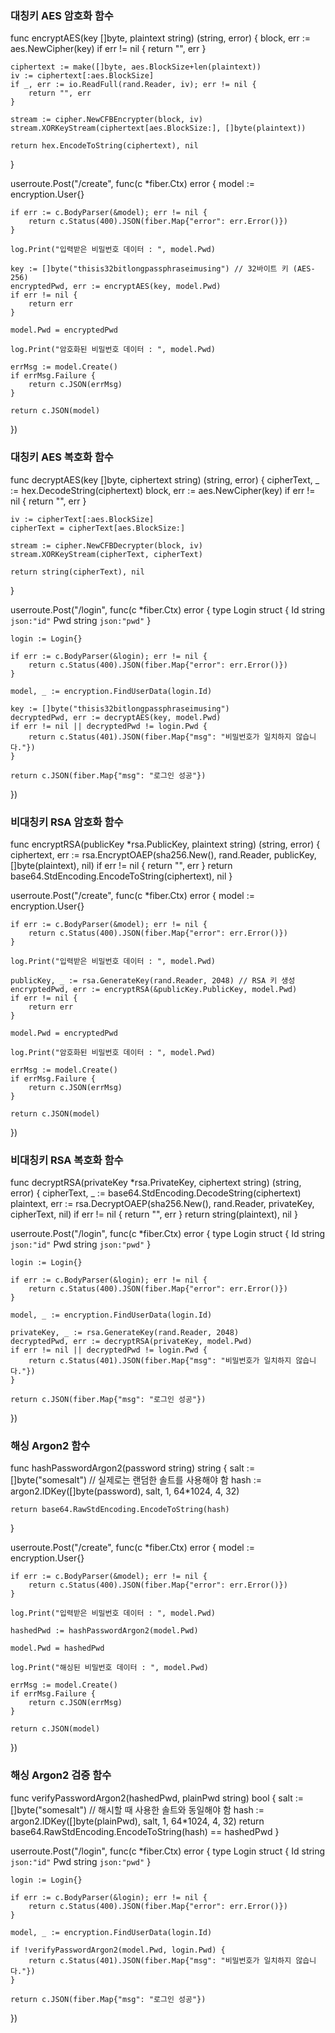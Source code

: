 


### 대칭키 AES 암호화 함수

func encryptAES(key []byte, plaintext string) (string, error) {
	block, err := aes.NewCipher(key)
	if err != nil {
		return "", err
	}

	ciphertext := make([]byte, aes.BlockSize+len(plaintext))
	iv := ciphertext[:aes.BlockSize]
	if _, err := io.ReadFull(rand.Reader, iv); err != nil {
		return "", err
	}

	stream := cipher.NewCFBEncrypter(block, iv)
	stream.XORKeyStream(ciphertext[aes.BlockSize:], []byte(plaintext))

	return hex.EncodeToString(ciphertext), nil
}


userroute.Post("/create", func(c *fiber.Ctx) error {
    model := encryption.User{}

    if err := c.BodyParser(&model); err != nil {
        return c.Status(400).JSON(fiber.Map{"error": err.Error()})
    }

    log.Print("입력받은 비밀번호 데이터 : ", model.Pwd)

    key := []byte("thisis32bitlongpassphraseimusing") // 32바이트 키 (AES-256)
    encryptedPwd, err := encryptAES(key, model.Pwd)
    if err != nil {
        return err
    }

    model.Pwd = encryptedPwd

    log.Print("암호화된 비밀번호 데이터 : ", model.Pwd)

    errMsg := model.Create()
    if errMsg.Failure {
        return c.JSON(errMsg)
    }

    return c.JSON(model)
})

### 대칭키 AES 복호화 함수


func decryptAES(key []byte, ciphertext string) (string, error) {
	cipherText, _ := hex.DecodeString(ciphertext)
	block, err := aes.NewCipher(key)
	if err != nil {
		return "", err
	}

	iv := cipherText[:aes.BlockSize]
	cipherText = cipherText[aes.BlockSize:]

	stream := cipher.NewCFBDecrypter(block, iv)
	stream.XORKeyStream(cipherText, cipherText)

	return string(cipherText), nil
}

userroute.Post("/login", func(c *fiber.Ctx) error {
    type Login struct {
        Id  string `json:"id"`
        Pwd string `json:"pwd"`
    }

    login := Login{}

    if err := c.BodyParser(&login); err != nil {
        return c.Status(400).JSON(fiber.Map{"error": err.Error()})
    }

    model, _ := encryption.FindUserData(login.Id)

    key := []byte("thisis32bitlongpassphraseimusing")
    decryptedPwd, err := decryptAES(key, model.Pwd)
    if err != nil || decryptedPwd != login.Pwd {
        return c.Status(401).JSON(fiber.Map{"msg": "비밀번호가 일치하지 않습니다."})
    }

    return c.JSON(fiber.Map{"msg": "로그인 성공"})
})

### 비대칭키 RSA 암호화 함수

func encryptRSA(publicKey *rsa.PublicKey, plaintext string) (string, error) {
	ciphertext, err := rsa.EncryptOAEP(sha256.New(), rand.Reader, publicKey, []byte(plaintext), nil)
	if err != nil {
		return "", err
	}
	return base64.StdEncoding.EncodeToString(ciphertext), nil
}


userroute.Post("/create", func(c *fiber.Ctx) error {
    model := encryption.User{}

    if err := c.BodyParser(&model); err != nil {
        return c.Status(400).JSON(fiber.Map{"error": err.Error()})
    }

    log.Print("입력받은 비밀번호 데이터 : ", model.Pwd)

    publicKey, _ := rsa.GenerateKey(rand.Reader, 2048) // RSA 키 생성
    encryptedPwd, err := encryptRSA(&publicKey.PublicKey, model.Pwd)
    if err != nil {
        return err
    }

    model.Pwd = encryptedPwd

    log.Print("암호화된 비밀번호 데이터 : ", model.Pwd)

    errMsg := model.Create()
    if errMsg.Failure {
        return c.JSON(errMsg)
    }

    return c.JSON(model)
})

### 비대칭키 RSA 복호화 함수

func decryptRSA(privateKey *rsa.PrivateKey, ciphertext string) (string, error) {
	cipherText, _ := base64.StdEncoding.DecodeString(ciphertext)
	plaintext, err := rsa.DecryptOAEP(sha256.New(), rand.Reader, privateKey, cipherText, nil)
	if err != nil {
		return "", err
	}
	return string(plaintext), nil
}

userroute.Post("/login", func(c *fiber.Ctx) error {
    type Login struct {
        Id  string `json:"id"`
        Pwd string `json:"pwd"`
    }

    login := Login{}

    if err := c.BodyParser(&login); err != nil {
        return c.Status(400).JSON(fiber.Map{"error": err.Error()})
    }

    model, _ := encryption.FindUserData(login.Id)

    privateKey, _ := rsa.GenerateKey(rand.Reader, 2048)
    decryptedPwd, err := decryptRSA(privateKey, model.Pwd)
    if err != nil || decryptedPwd != login.Pwd {
        return c.Status(401).JSON(fiber.Map{"msg": "비밀번호가 일치하지 않습니다."})
    }

    return c.JSON(fiber.Map{"msg": "로그인 성공"})
})


### 해싱 Argon2 함수

func hashPasswordArgon2(password string) string {
	salt := []byte("somesalt") // 실제로는 랜덤한 솔트를 사용해야 함
	hash := argon2.IDKey([]byte(password), salt, 1, 64*1024, 4, 32)

	return base64.RawStdEncoding.EncodeToString(hash)
}

userroute.Post("/create", func(c *fiber.Ctx) error {
    model := encryption.User{}

    if err := c.BodyParser(&model); err != nil {
        return c.Status(400).JSON(fiber.Map{"error": err.Error()})
    }

    log.Print("입력받은 비밀번호 데이터 : ", model.Pwd)

    hashedPwd := hashPasswordArgon2(model.Pwd)

    model.Pwd = hashedPwd

    log.Print("해싱된 비밀번호 데이터 : ", model.Pwd)

    errMsg := model.Create()
    if errMsg.Failure {
        return c.JSON(errMsg)
    }

    return c.JSON(model)
})


### 해싱 Argon2 검증 함수

func verifyPasswordArgon2(hashedPwd, plainPwd string) bool {
	salt := []byte("somesalt") // 해시할 때 사용한 솔트와 동일해야 함
	hash := argon2.IDKey([]byte(plainPwd), salt, 1, 64*1024, 4, 32)
	return base64.RawStdEncoding.EncodeToString(hash) == hashedPwd
}

userroute.Post("/login", func(c *fiber.Ctx) error {
    type Login struct {
        Id  string `json:"id"`
        Pwd string `json:"pwd"`
    }

    login := Login{}

    if err := c.BodyParser(&login); err != nil {
        return c.Status(400).JSON(fiber.Map{"error": err.Error()})
    }

    model, _ := encryption.FindUserData(login.Id)

    if !verifyPasswordArgon2(model.Pwd, login.Pwd) {
        return c.Status(401).JSON(fiber.Map{"msg": "비밀번호가 일치하지 않습니다."})
    }

    return c.JSON(fiber.Map{"msg": "로그인 성공"})
})